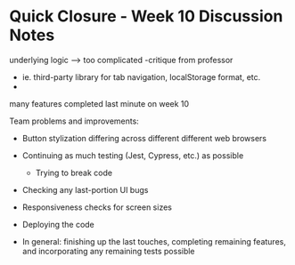 # Quick Closure - Week 10 Discussion Notes

underlying logic --> too complicated
-critique from professor
  - ie. third-party library for tab navigation, localStorage format, etc.
- 

many features completed last minute on week 10

Team problems and improvements:

- Button stylization differing across different different web browsers
- Continuing as much testing (Jest, Cypress, etc.) as possible
  - Trying to break code
- Checking any last-portion UI bugs
- Responsiveness checks for screen sizes
- Deploying the code

- In general: finishing up the last touches, completing remaining features, and incorporating any remaining tests possible
